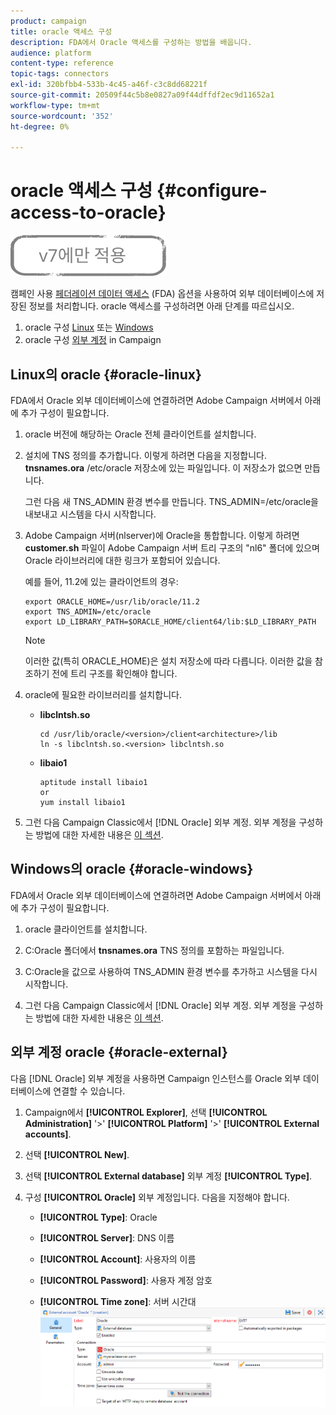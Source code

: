 ```yaml
---
product: campaign
title: oracle 액세스 구성
description: FDA에서 Oracle 액세스를 구성하는 방법을 배웁니다.
audience: platform
content-type: reference
topic-tags: connectors
exl-id: 320bfbb4-533b-4c45-a46f-c3c8dd68221f
source-git-commit: 20509f44c5b8e0827a09f44dffdf2ec9d11652a1
workflow-type: tm+mt
source-wordcount: '352'
ht-degree: 0%

---
```


# oracle 액세스 구성 {#configure-access-to-oracle}

![](../../assets/v7-only.svg)

캠페인 사용 [페더레이션 데이터 액세스](../../installation/using/about-fda.md) (FDA) 옵션을 사용하여 외부 데이터베이스에 저장된 정보를 처리합니다. oracle 액세스를 구성하려면 아래 단계를 따르십시오.

1. oracle 구성 [Linux](#oracle-linux) 또는 [Windows](#azure-windows)
1. oracle 구성 [외부 계정](#oracle-external) in Campaign

## Linux의 oracle {#oracle-linux}

FDA에서 Oracle 외부 데이터베이스에 연결하려면 Adobe Campaign 서버에서 아래에 추가 구성이 필요합니다.

1. oracle 버전에 해당하는 Oracle 전체 클라이언트를 설치합니다.
1. 설치에 TNS 정의를 추가합니다. 이렇게 하려면 다음을 지정합니다. **tnsnames.ora** /etc/oracle 저장소에 있는 파일입니다. 이 저장소가 없으면 만듭니다.

   그런 다음 새 TNS_ADMIN 환경 변수를 만듭니다. TNS_ADMIN=/etc/oracle을 내보내고 시스템을 다시 시작합니다.

1. Adobe Campaign 서버(nlserver)에 Oracle을 통합합니다. 이렇게 하려면 **customer.sh** 파일이 Adobe Campaign 서버 트리 구조의 &quot;nl6&quot; 폴더에 있으며 Oracle 라이브러리에 대한 링크가 포함되어 있습니다.

   예를 들어, 11.2에 있는 클라이언트의 경우:

   ```
   export ORACLE_HOME=/usr/lib/oracle/11.2
   export TNS_ADMIN=/etc/oracle
   export LD_LIBRARY_PATH=$ORACLE_HOME/client64/lib:$LD_LIBRARY_PATH
   ```

   >[!NOTE]
   >
   >이러한 값(특히 ORACLE_HOME)은 설치 저장소에 따라 다릅니다. 이러한 값을 참조하기 전에 트리 구조를 확인해야 합니다.

1. oracle에 필요한 라이브러리를 설치합니다.

   * **libclntsh.so**

      ```
      cd /usr/lib/oracle/<version>/client<architecture>/lib
      ln -s libclntsh.so.<version> libclntsh.so
      ```

   * **libaio1**

      ```
      aptitude install libaio1
      or
      yum install libaio1
      ```

1. 그런 다음 Campaign Classic에서 [!DNL Oracle] 외부 계정. 외부 계정을 구성하는 방법에 대한 자세한 내용은 [이 섹션](#oracle-external).

## Windows의 oracle {#oracle-windows}

FDA에서 Oracle 외부 데이터베이스에 연결하려면 Adobe Campaign 서버에서 아래에 추가 구성이 필요합니다.

1. oracle 클라이언트를 설치합니다.

1. C:Oracle 폴더에서 **tnsnames.ora** TNS 정의를 포함하는 파일입니다.

1. C:Oracle을 값으로 사용하여 TNS_ADMIN 환경 변수를 추가하고 시스템을 다시 시작합니다.

1. 그런 다음 Campaign Classic에서 [!DNL Oracle] 외부 계정. 외부 계정을 구성하는 방법에 대한 자세한 내용은 [이 섹션](#oracle-external).

## 외부 계정 oracle {#oracle-external}

다음 [!DNL Oracle] 외부 계정을 사용하면 Campaign 인스턴스를 Oracle 외부 데이터베이스에 연결할 수 있습니다.

1. Campaign에서 **[!UICONTROL Explorer]**, 선택 **[!UICONTROL Administration]** &#39;>&#39; **[!UICONTROL Platform]** &#39;>&#39; **[!UICONTROL External accounts]**.

1. 선택 **[!UICONTROL New]**.

1. 선택 **[!UICONTROL External database]** 외부 계정 **[!UICONTROL Type]**.

1. 구성 **[!UICONTROL Oracle]** 외부 계정입니다. 다음을 지정해야 합니다.

   * **[!UICONTROL Type]**: Oracle

   * **[!UICONTROL Server]**: DNS 이름

   * **[!UICONTROL Account]**: 사용자의 이름

   * **[!UICONTROL Password]**: 사용자 계정 암호

   * **[!UICONTROL Time zone]**: 서버 시간대
   ![](assets/oracle_config.png)

